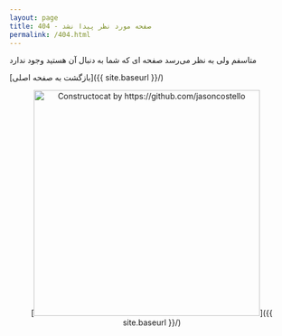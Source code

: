 ```yaml
---
layout: page
title: 404 - صفحه مورد نظر پیدا نشد
permalink: /404.html
---
```

متاسفم ولی به نظر می‌رسد صفحه ای که شما به دنبال آن هستید وجود ندارد

[بازگشت به صفحه اصلی]({{ site.baseurl }}/)

<center>
[<img src="{{ site.baseurl }}/images/404.jpg" alt="Constructocat by https://github.com/jasoncostello" style="width: 400px;"/>]({{ site.baseurl }}/)
</center>